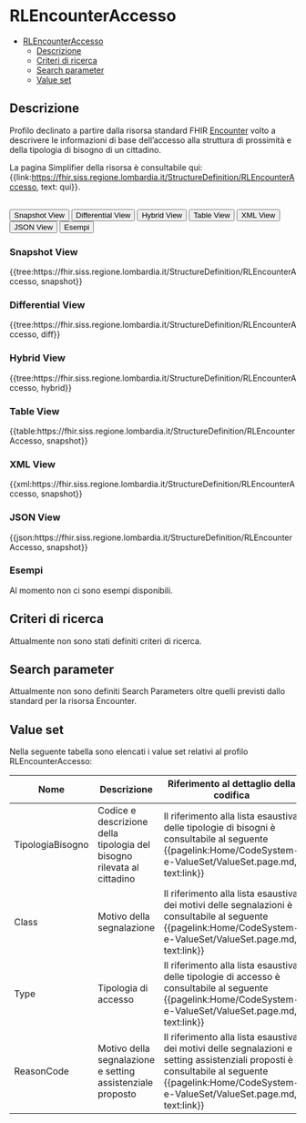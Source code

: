 # RLEncounterAccesso

- [RLEncounterAccesso](#rlencounteraccesso)
  - [Descrizione](#descrizione)
  - [Criteri di ricerca](#criteri-di-ricerca)
  - [Search parameter](#search-parameter)
  - [Value set](#value-set)

## Descrizione

Profilo declinato a partire dalla risorsa standard FHIR [Encounter](http://hl7.org/fhir/R4/encounter.html) volto a descrivere le informazioni di base dell’accesso alla struttura di prossimità e della tipologia di bisogno di un cittadino.

La pagina Simplifier della risorsa è consultabile qui: {{link:https://fhir.siss.regione.lombardia.it/StructureDefinition/RLEncounterAccesso, text: qui}}.

<br>
<div class="tab">
 <button class="tablinks active" onclick="openTab(event, 'Snapshot View')">Snapshot View</button>
  <button class="tablinks" onclick="openTab(event, 'Differential View')">Differential View</button>
  <button class="tablinks" onclick="openTab(event, 'Hybrid View')">Hybrid View</button>
   <button class="tablinks" onclick="openTab(event, 'Table View')">Table View</button>
   <button class="tablinks" onclick="openTab(event, 'XML View')">XML View</button>
  <button class="tablinks" onclick="openTab(event, 'JSON View')">JSON View</button>
  <button class="tablinks" onclick="openTab(event, 'Esempi')">Esempi</button>
</div>

<div id="Snapshot View" class="tabcontent" style="display:block">
  <h3>Snapshot View</h3>
{{tree:https://fhir.siss.regione.lombardia.it/StructureDefinition/RLEncounterAccesso, snapshot}}
</div>

<div id="Differential View" class="tabcontent">
  <h3>Differential View</h3>
{{tree:https://fhir.siss.regione.lombardia.it/StructureDefinition/RLEncounterAccesso, diff}}
</div>

<div id="Hybrid View" class="tabcontent">
  <h3>Hybrid View</h3>
{{tree:https://fhir.siss.regione.lombardia.it/StructureDefinition/RLEncounterAccesso, hybrid}}
</div>

<div id="Table View" class="tabcontent">
  <h3>Table View</h3>
{{table:https://fhir.siss.regione.lombardia.it/StructureDefinition/RLEncounterAccesso, snapshot}}
</div>

<div id="XML View" class="tabcontent">
  <h3>XML View</h3>
{{xml:https://fhir.siss.regione.lombardia.it/StructureDefinition/RLEncounterAccesso, snapshot}}
</div>

<div id="JSON View" class="tabcontent">
  <h3>JSON View</h3>
{{json:https://fhir.siss.regione.lombardia.it/StructureDefinition/RLEncounterAccesso, snapshot}}
</div>

<div id="Esempi" class="tabcontent">
  <h3>Esempi</h3>
Al momento non ci sono esempi disponibili. 
<br>
</div>

<!-- ===================================================FINE SEZIONE=================================================== -->

## Criteri di ricerca

Attualmente non sono stati definiti criteri di ricerca.

<!-- ===================================================FINE SEZIONE=================================================== -->

## Search parameter

Attualmente non sono definiti Search Parameters oltre quelli previsti dallo standard per la risorsa Encounter.

<!-- ===================================================FINE SEZIONE=================================================== -->

## Value set

Nella seguente tabella sono elencati i value set relativi al profilo RLEncounterAccesso:

| Nome    | Descrizione    | Riferimento   al dettaglio della codifica    |
|---|---|---|
| TipologiaBisogno | Codice e descrizione della tipologia del bisogno rilevata al cittadino| Il riferimento alla lista esaustiva delle tipologie di bisogni è consultabile al seguente  {{pagelink:Home/CodeSystem-e-ValueSet/ValueSet.page.md, text:link}}   |
| Class | Motivo della segnalazione | Il riferimento alla lista esaustiva dei motivi delle segnalazioni è consultabile al seguente {{pagelink:Home/CodeSystem-e-ValueSet/ValueSet.page.md, text:link}}   |
| Type | Tipologia di accesso | Il riferimento alla lista esaustiva delle tipologie di accesso è consultabile al seguente {{pagelink:Home/CodeSystem-e-ValueSet/ValueSet.page.md, text:link}}   |
| ReasonCode |Motivo della segnalazione e setting assistenziale proposto| Il riferimento alla lista esaustiva dei motivi delle segnalazioni e setting assistenziali proposti è consultabile al seguente  {{pagelink:Home/CodeSystem-e-ValueSet/ValueSet.page.md, text:link}}   |
